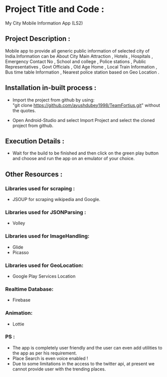 # Project Title and Code :

My City Mobile Information App (LS2)

## Project Description :

Mobile app to provide all generic public information of selected city of India.Information can be About City Main Attraction , Hotels , Hospitals , Emergency Contact No , School and college , Police stations , Public Representatives , Govt Officials , Old Age Home , Local Train Information , Bus time table Information , Nearest police station based on Geo Location .

## Installation in-built process :

* Import the project from github by using:  
"git clone https://github.com/ayushdubey1998/TeamFortius.git" without the quotes.

* Open Android-Studio and select Import Project and select the cloned project from github.


## Execution Details :

* Wait for the build to be finished and then click on the green play button and choose and run the app on an emulator of your choice.


## Other Resources :

### Libraries used for scraping :
* JSOUP for scraping wikipedia and Google.

### Libraries used for JSONParsing :
* Volley

### Libraries used for ImageHandling:
* Glide
* Picasso

### Libraries used for GeoLocation:
* Google Play Services Location

### Realtime Database:
* Firebase

### Animation:
* Lottie


### PS : 
* The app is completely user friendly and the user can even add utilities to the app as per his requirement.
* Place Search is even voice enabled !
* Due to some limitations in the access to the twitter api, at present we cannot provide user with the trending places.